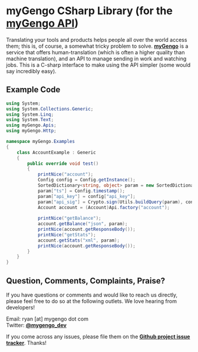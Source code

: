myGengo CSharp Library (for the [myGengo API](http://mygengo.com/))
==========================================================================================================================
Translating your tools and products helps people all over the world access them; this is, of course, a
somewhat tricky problem to solve. **[myGengo](http://mygengo.com/)** is a service that offers human-translation
(which is often a higher quality than machine translation), and an API to manage sending in work and watching
jobs. This is a C-sharp interface to make using the API simpler (some would say incredibly easy). 

Example Code
---------------------------------------------------------------------------------------------------------------------------

``` c#  
using System;  
using System.Collections.Generic;  
using System.Linq;  
using System.Text;  
using myGengo.Apis;  
using myGengo.Http;  

namespace myGengo.Examples  
{  
    class AccountExample : Generic  
    {  
        public override void test()  
        {  
            printNice("account");  
            Config config = Config.getInstance();  
            SortedDictionary<string, object> param = new SortedDictionary<string, object>();  
            param["ts"] = Config.timestamp();  
            param["api_key"] = config["api_key"];  
            param["api_sig"] = Crypto.sign(Utils.buildQuery(param), config["private_key"]);  
            Account account = (Account)Api.factory("account");  
            
            printNice("getBalance");  
            account.getBalance("json", param);  
            printNice(account.getResponseBody());  
            printNice("getStats");  
            account.getStats("xml", param);  
            printNice(account.getResponseBody());  
        }  
    }  
}  
```

Question, Comments, Complaints, Praise?
---------------------------------------------------------------------------------------------------------------------------
If you have questions or comments and would like to reach us directly, please feel free to do
so at the following outlets. We love hearing from developers!

Email: ryan [at] mygengo dot com  
Twitter: **[@mygengo_dev](http://twitter.com/mygengo_dev)**  

If you come across any issues, please file them on the **[Github project issue tracker](https://github.com/myGengo/mygengo-csharp/issues)**. Thanks!